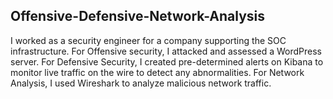 ## Offensive-Defensive-Network-Analysis

I worked as a security engineer for a company supporting the SOC infrastructure. For Offensive security, I attacked and assessed a WordPress server. For Defensive Security, I created pre-determined alerts on Kibana to monitor live traffic on the wire to detect any abnormalities. For Network Analysis, I used Wireshark to analyze malicious network traffic.
